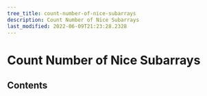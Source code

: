 ```yaml
---
tree_title: count-number-of-nice-subarrays
description: Count Number of Nice Subarrays
last_modified: 2022-06-09T21:23:28.2328
---
```


# Count Number of Nice Subarrays

## Contents
